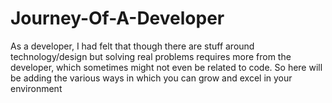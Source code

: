 # Journey-Of-A-Developer
As a developer, I had felt that though there are stuff around technology/design but solving real problems requires more from the developer, which sometimes might not even be related to code. So here will be adding the various ways in which you can grow and excel in your environment
